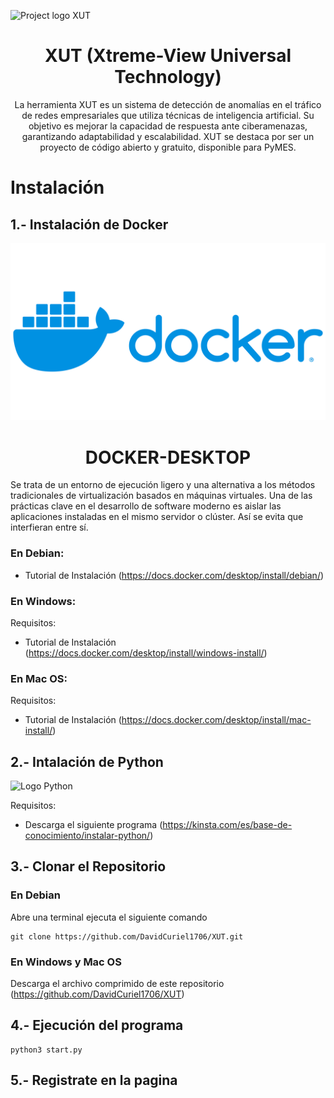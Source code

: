 <img src="https://github.com/DavidCuriel1706/XUT/blob/master/XUT%20EXT.svg" alt="Project logo XUT"></a>
<h1 align="center">XUT (Xtreme-View Universal Technology)</h1> 

<p align="center">
La herramienta XUT es un sistema de detección de anomalías en el tráfico de redes empresariales que utiliza técnicas de inteligencia artificial. Su objetivo es mejorar la capacidad de respuesta ante ciberamenazas, garantizando adaptabilidad y escalabilidad. XUT se destaca por ser un proyecto de código abierto y gratuito, disponible para PyMES.
</p>

# Instalación

## 1.- Instalación de Docker

<img src="https://github.com/DavidCuriel1706/XUT/blob/main/Docker-Logo.png" alt="Logo Docker"></a>
<h1 align="center">DOCKER-DESKTOP</h1> 

Se trata de un entorno de ejecución ligero y una alternativa a los métodos tradicionales de virtualización basados en máquinas virtuales. Una de las prácticas clave en el desarrollo de software moderno es aislar las aplicaciones instaladas en el mismo servidor o clúster. Así se evita que interfieran entre sí.

### En Debian:

- Tutorial de Instalación (https://docs.docker.com/desktop/install/debian/)

### En Windows:

Requisitos:
- Tutorial de Instalación (https://docs.docker.com/desktop/install/windows-install/)

### En Mac OS:
Requisitos:

- Tutorial de Instalación (https://docs.docker.com/desktop/install/mac-install/)

## 2.- Intalación de Python
<img src="https://www.python.org/static/img/python-logo@2x.png" alt="Logo Python"></a>

Requisitos:
- Descarga el siguiente programa (https://kinsta.com/es/base-de-conocimiento/instalar-python/)

## 3.- Clonar el Repositorio

### En Debian
Abre una terminal ejecuta el siguiente comando

```
git clone https://github.com/DavidCuriel1706/XUT.git
```

### En Windows y Mac OS
Descarga el archivo comprimido de este repositorio (https://github.com/DavidCuriel1706/XUT)

## 4.- Ejecución del programa

```
python3 start.py
```

## 5.- Registrate en la pagina


